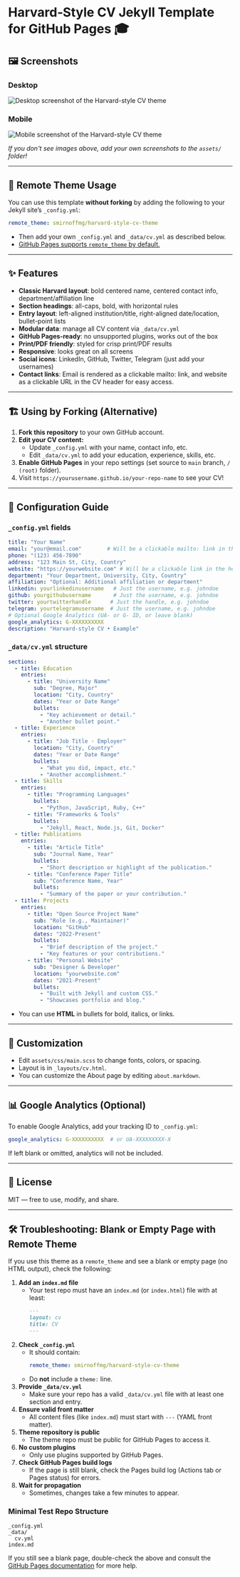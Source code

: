 # Harvard‑Style CV Jekyll Template for GitHub Pages 🎓

## 🖼️ Screenshots

### Desktop

![Desktop screenshot of the Harvard-style CV theme](assets/screenshot-desktop.png)

### Mobile

![Mobile screenshot of the Harvard-style CV theme](assets/screenshot-mobile.png)

*If you don't see images above, add your own screenshots to the `assets/` folder!*

---


## 🚀 Remote Theme Usage
You can use this template **without forking** by adding the following to your Jekyll site’s `_config.yml`:

```yaml
remote_theme: smirnoffmg/harvard-style-cv-theme
```

- Then add your own `_config.yml` and `_data/cv.yml` as described below.
- [GitHub Pages supports `remote_theme` by default.](https://github.com/benbalter/jekyll-remote-theme)

---

## ✨ Features
- **Classic Harvard layout**: bold centered name, centered contact info, department/affiliation line
- **Section headings**: all-caps, bold, with horizontal rules
- **Entry layout**: left-aligned institution/title, right-aligned date/location, bullet-point lists
- **Modular data**: manage all CV content via `_data/cv.yml`
- **GitHub Pages‑ready**: no unsupported plugins, works out of the box
- **Print/PDF friendly**: styled for crisp print/PDF results
- **Responsive**: looks great on all screens
- **Social icons**: LinkedIn, GitHub, Twitter, Telegram (just add your usernames)
- **Contact links**: Email is rendered as a clickable mailto: link, and website as a clickable URL in the CV header for easy access.

---

## 🏗️ Using by Forking (Alternative)
1. **Fork this repository** to your own GitHub account.
2. **Edit your CV content:**
   - Update `_config.yml` with your name, contact info, etc.
   - Edit `_data/cv.yml` to add your education, experience, skills, etc.
3. **Enable GitHub Pages** in your repo settings (set source to `main` branch, `/ (root)` folder).
4. Visit `https://yourusername.github.io/your-repo-name` to see your CV!

---

## 📝 Configuration Guide

### `_config.yml` fields
```yaml
title: "Your Name"
email: "your@email.com"        # Will be a clickable mailto: link in the header
phone: "(123) 456-7890"
address: "123 Main St, City, Country"
website: "https://yourwebsite.com" # Will be a clickable link in the header
department: "Your Department, University, City, Country"
affiliation: "Optional: Additional affiliation or department"
linkedin: yourlinkedinusername   # Just the username, e.g. johndoe
github: yourgithubusername       # Just the username, e.g. johndoe
twitter: yourtwitterhandle      # Just the handle, e.g. johndoe
telegram: yourtelegramusername  # Just the username, e.g. johndoe
# Optional Google Analytics (UA- or G- ID, or leave blank)
google_analytics: G-XXXXXXXXXX
description: "Harvard‑style CV • Example"
```

### `_data/cv.yml` structure
```yaml
sections:
  - title: Education
    entries:
      - title: "University Name"
        sub: "Degree, Major"
        location: "City, Country"
        dates: "Year or Date Range"
        bullets:
          - "Key achievement or detail."
          - "Another bullet point."
  - title: Experience
    entries:
      - title: "Job Title · Employer"
        location: "City, Country"
        dates: "Year or Date Range"
        bullets:
          - "What you did, impact, etc."
          - "Another accomplishment."
  - title: Skills
    entries:
      - title: "Programming Languages"
        bullets:
          - "Python, JavaScript, Ruby, C++"
      - title: "Frameworks & Tools"
        bullets:
          - "Jekyll, React, Node.js, Git, Docker"
  - title: Publications
    entries:
      - title: "Article Title"
        sub: "Journal Name, Year"
        bullets:
          - "Short description or highlight of the publication."
      - title: "Conference Paper Title"
        sub: "Conference Name, Year"
        bullets:
          - "Summary of the paper or your contribution."
  - title: Projects
    entries:
      - title: "Open Source Project Name"
        sub: "Role (e.g., Maintainer)"
        location: "GitHub"
        dates: "2022-Present"
        bullets:
          - "Brief description of the project."
          - "Key features or your contributions."
      - title: "Personal Website"
        sub: "Designer & Developer"
        location: "yourwebsite.com"
        dates: "2021-Present"
        bullets:
          - "Built with Jekyll and custom CSS."
          - "Showcases portfolio and blog."
```
- You can use **HTML** in bullets for bold, italics, or links.

---

## 🎨 Customization
- Edit `assets/css/main.scss` to change fonts, colors, or spacing.
- Layout is in `_layouts/cv.html`.
- You can customize the About page by editing `about.markdown`.

---

## 📊 Google Analytics (Optional)
To enable Google Analytics, add your tracking ID to `_config.yml`:
```yaml
google_analytics: G-XXXXXXXXXX  # or UA-XXXXXXXXX-X
```
If left blank or omitted, analytics will not be included.

---

## 📄 License
MIT — free to use, modify, and share.

---

## 🛠️ Troubleshooting: Blank or Empty Page with Remote Theme

If you use this theme as a `remote_theme` and see a blank or empty page (no HTML output), check the following:

1. **Add an `index.md` file**
   - Your test repo must have an `index.md` (or `index.html`) file with at least:
     ```markdown
     ---
     layout: cv
     title: CV
     ---
     ```
2. **Check `_config.yml`**
   - It should contain:
     ```yaml
     remote_theme: smirnoffmg/harvard-style-cv-theme
     ```
   - Do **not** include a `theme:` line.
3. **Provide `_data/cv.yml`**
   - Make sure your repo has a valid `_data/cv.yml` file with at least one section and entry.
4. **Ensure valid front matter**
   - All content files (like `index.md`) must start with `---` (YAML front matter).
5. **Theme repository is public**
   - The theme repo must be public for GitHub Pages to access it.
6. **No custom plugins**
   - Only use plugins supported by GitHub Pages.
7. **Check GitHub Pages build logs**
   - If the page is still blank, check the Pages build log (Actions tab or Pages status) for errors.
8. **Wait for propagation**
   - Sometimes, changes take a few minutes to appear.

### Minimal Test Repo Structure

```
_config.yml
_data/
  cv.yml
index.md
```

If you still see a blank page, double-check the above and consult the [GitHub Pages documentation](https://docs.github.com/en/pages/troubleshooting-github-pages-sites) for more help.

